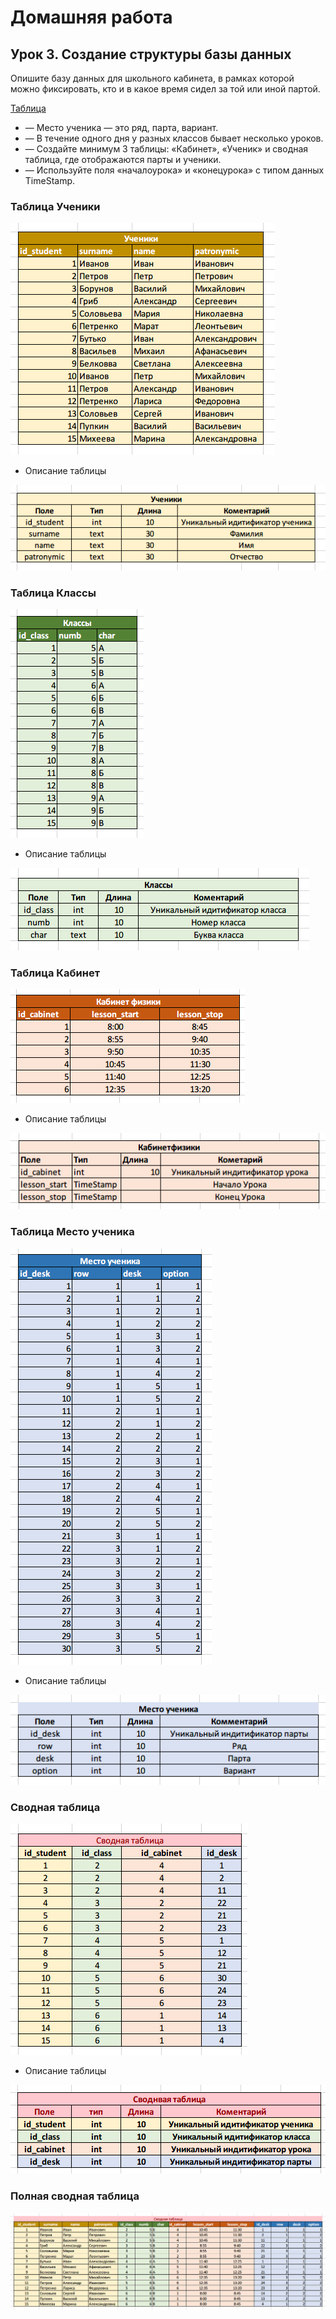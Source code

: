 # Домашняя работа

## Урок 3. Создание структуры базы данных

Опишите базу данных для школьного кабинета, в рамках которой можно фиксировать, кто и в какое время сидел за той или иной партой.

[Таблица](https://docs.google.com/spreadsheets/d/1U_b_5STw5R66dX11CDcRjKcUc13pmPDtRW1w02Ek90E/edit?usp=sharing)

+ — Место ученика — это ряд, парта, вариант.
+ — В течение одного дня у разных классов бывает несколько уроков.
+ — Создайте минимум 3 таблицы: «Кабинет», «Ученик» и сводная таблица, где отображаются парты и ученики.
+ — Используйте поля «началоурока» и «конецурока» с типом данных TimeStamp.

### Таблица Ученики

![id_student](id_student.png)

+ Описание таблицы

![id_student](id_student_description.png)

### Таблица Классы

![id_class](id_class.png)

+ Описание таблицы

![id_class](id_class_description.png)

### Таблица Кабинет

![id_cabinet](id_cabinet.png)

+ Описание таблицы

![id](id_cabinet_description.png)

### Таблица Место ученика

![id_desk](id_desk.png)

+ Описание таблицы

![id_desk](id_desk_description.png)

### Сводная таблица

![Base](Base.png)

+ Описание таблицы

![Base](Base_description.png)

### Полная сводная таблица

![Base_Full](Base_full.png)
